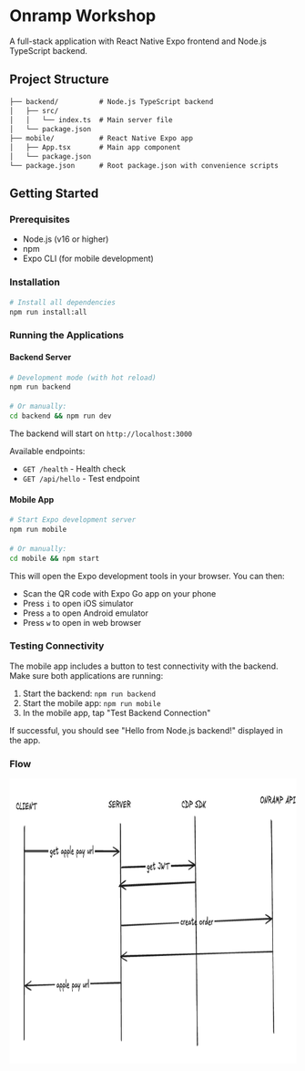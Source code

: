 # Onramp Workshop

A full-stack application with React Native Expo frontend and Node.js TypeScript backend.

## Project Structure

```
├── backend/          # Node.js TypeScript backend
│   ├── src/
│   │   └── index.ts  # Main server file
│   └── package.json
├── mobile/           # React Native Expo app
│   ├── App.tsx       # Main app component
│   └── package.json
└── package.json      # Root package.json with convenience scripts
```

## Getting Started

### Prerequisites
- Node.js (v16 or higher)
- npm
- Expo CLI (for mobile development)

### Installation
```bash
# Install all dependencies
npm run install:all
```

### Running the Applications

#### Backend Server
```bash
# Development mode (with hot reload)
npm run backend

# Or manually:
cd backend && npm run dev
```

The backend will start on `http://localhost:3000`

Available endpoints:
- `GET /health` - Health check
- `GET /api/hello` - Test endpoint

#### Mobile App
```bash
# Start Expo development server
npm run mobile

# Or manually:
cd mobile && npm start
```

This will open the Expo development tools in your browser. You can then:
- Scan the QR code with Expo Go app on your phone
- Press `i` to open iOS simulator
- Press `a` to open Android emulator
- Press `w` to open in web browser

### Testing Connectivity

The mobile app includes a button to test connectivity with the backend. Make sure both applications are running:

1. Start the backend: `npm run backend`
2. Start the mobile app: `npm run mobile`
3. In the mobile app, tap "Test Backend Connection"

If successful, you should see "Hello from Node.js backend!" displayed in the app.



### Flow
<p align="center">
  <img src="assets/Flow.png" alt="Onramp Workshop" width="800" height="500">
</p>